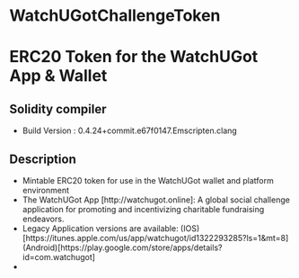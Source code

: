 # WatchUGotChallengeToken
<h1>ERC20 Token for the WatchUGot App & Wallet</h1>
<h2>Solidity compiler</h2>
<ul>
  <li>Build Version : 0.4.24+commit.e67f0147.Emscripten.clang</li>
</ul>
<h2>Description</h2>
<ul>
  <li>Mintable ERC20 token for use in the WatchUGot wallet and platform environment</li>
  <li>The WatchUGot App [http://watchugot.online]: A global social challenge application for promoting and incentivizing charitable fundraising endeavors.</li>
  <li>Legacy Application versions are available: (IOS)[https://itunes.apple.com/us/app/watchugot/id1322293285?ls=1&mt=8] (Android)[https://play.google.com/store/apps/details?id=com.watchugot]<li>
</ul>
